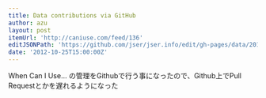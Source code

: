 ```yaml
---
title: Data contributions via GitHub
author: azu
layout: post
itemUrl: 'http://caniuse.com/feed/136'
editJSONPath: 'https://github.com/jser/jser.info/edit/gh-pages/data/2012/10/index.json'
date: '2012-10-25T15:00:00Z'
---
```

When Can I Use... の管理をGithubで行う事になったので、Github上でPull Requestとかを遅れるようになった
